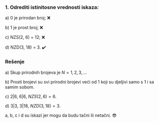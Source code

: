 ### 1. Odrediti istinitosne vrednosti iskaza:

a) 0 je prirodan broj; :x:

b) 1 je prost broj; :x:

c) NZS(2, 6) = 12;  :x:

d) NZD(3, 18) = 3. :heavy_check_mark:

### Rešenje

a) Skup prirodnih brojeva je $N=1,2,3,\dots$

b) Prosti brojevi su svi prirodni brojevi veći od 1 koji su djeljivi samo s 1 i sa samim sobom.

c) $2|6$, $6|6$, $NZS(2, 6) = 6$.

d) $3|3$, $3|18$, $NZD(3, 18) = 3$.

a, b, c i d su iskazi jer mogu da budu tačni ili netačni. :sunglasses:



